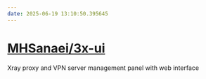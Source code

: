 ```yaml
---
date: 2025-06-19 13:10:50.395645
---
```


# [MHSanaei/3x-ui](https://github.com/MHSanaei/3x-ui)

Xray proxy and VPN server management panel with web interface
